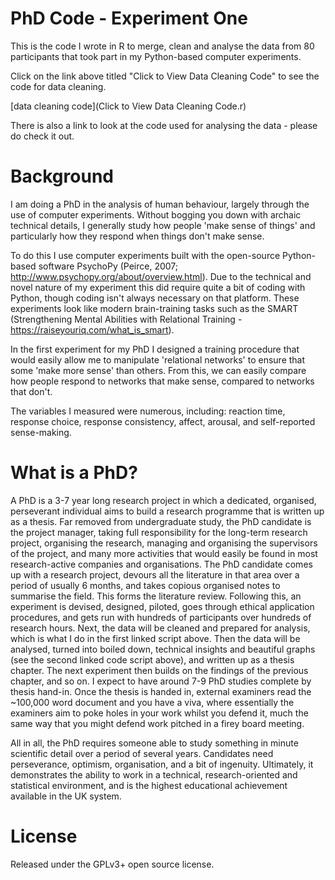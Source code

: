 # PhD Code - Experiment One
This is the code I wrote in R to merge, clean and analyse the data from 80 participants that took part in my Python-based computer experiments.

Click on the link above titled "Click to View Data Cleaning Code" to see the code for data cleaning.

[data cleaning code](Click to View Data Cleaning Code.r)

There is also a link to look at the code used for analysing the data - please do check it out.

# Background
I am doing a PhD in the analysis of human behaviour, largely through the use of computer experiments. Without bogging you down with archaic technical details, I generally study how people 'make sense of things' and particularly how they respond when things don't make sense.

To do this I use computer experiments built with the open-source Python-based software PsychoPy (Peirce, 2007; http://www.psychopy.org/about/overview.html). Due to the technical and novel nature of my experiment this did require quite a bit of coding with Python, though coding isn't always necessary on that platform. These experiments look like modern brain-training tasks such as the SMART (Strengthening Mental Abilities with Relational Training - https://raiseyouriq.com/what_is_smart). 

In the first experiment for my PhD I designed a training procedure that would easily allow me to manipulate 'relational networks' to ensure that some 'make more sense' than others. From this, we can easily compare how people respond to networks that make sense, compared to networks that don't.

The variables I measured were numerous, including: reaction time, response choice, response consistency, affect, arousal, and self-reported sense-making.

# What is a PhD?
A PhD is a 3-7 year long research project in which a dedicated, organised, perseverant individual aims to build a research programme that is written up as a thesis. Far removed from undergraduate study, the PhD candidate is the project manager, taking full responsibility for the long-term research project, organising the research, managing and organising the supervisors of the project, and many more activities that would easily be found in most research-active companies and organisations. The PhD candidate comes up with a research project, devours all the literature in that area over a period of usually 6 months, and takes copious organised notes to summarise the field. This forms the literature review. Following this, an experiment is devised, designed, piloted, goes through ethical application procedures, and gets run with hundreds of participants over hundreds of research hours. Next, the data will be cleaned and prepared for analysis, which is what I do in the first linked script above. Then the data will be analysed, turned into boiled down, technical insights and beautiful graphs (see the second linked code script above), and written up as a thesis chapter. The next experiment then builds on the findings of the previous chapter, and so on. I expect to have around 7-9 PhD studies complete by thesis hand-in. Once the thesis is handed in, external examiners read the ~100,000 word document and you have a viva, where essentially the examiners aim to poke holes in your work whilst you defend it, much the same way that you might defend work pitched in a firey board meeting.

All in all, the PhD requires someone able to study something in minute scientific detail over a period of several years. Candidates need perseverance, optimism, organisation, and a bit of ingenuity. Ultimately, it demonstrates the ability to work in a technical, research-oriented and statistical environment, and is the highest educational achievement available in the UK system.

# License
Released under the GPLv3+ open source license.
